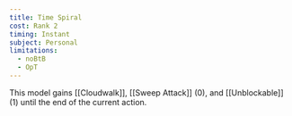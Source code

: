```yaml
---
title: Time Spiral
cost: Rank 2
timing: Instant
subject: Personal
limitations:
  - noBtB
  - OpT
---
```

This model gains [[Cloudwalk]], [[Sweep Attack]] (0), and [[Unblockable]] (1) until the end of the current action.